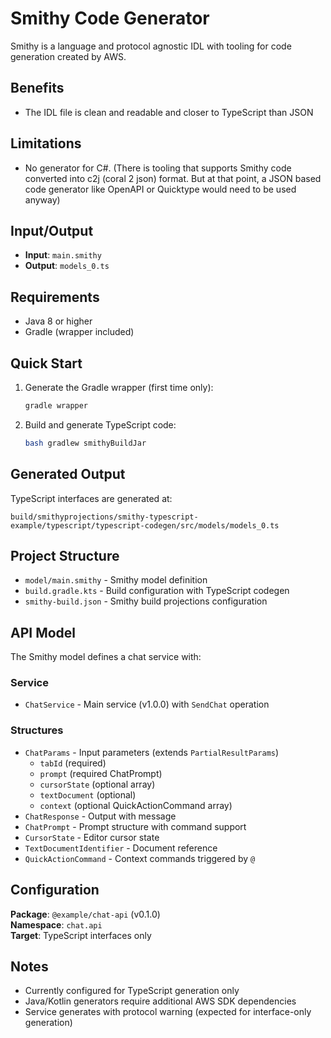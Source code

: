 # Smithy Code Generator

Smithy is a language and protocol agnostic IDL with tooling for code generation created by AWS.

## Benefits
- The IDL file is clean and readable and closer to TypeScript than JSON

## Limitations
- No generator for C#. (There is tooling that supports Smithy code converted into c2j (coral 2 json) format. But at that point, a JSON based code generator like OpenAPI or Quicktype would need to be used anyway)

## Input/Output
- **Input**: `main.smithy`
- **Output**: `models_0.ts`

## Requirements

- Java 8 or higher
- Gradle (wrapper included)

## Quick Start

1. Generate the Gradle wrapper (first time only):
   ```bash
   gradle wrapper
   ```

2. Build and generate TypeScript code:
   ```bash
   bash gradlew smithyBuildJar
   ```

## Generated Output

TypeScript interfaces are generated at:
```
build/smithyprojections/smithy-typescript-example/typescript/typescript-codegen/src/models/models_0.ts
```

## Project Structure

- `model/main.smithy` - Smithy model definition
- `build.gradle.kts` - Build configuration with TypeScript codegen
- `smithy-build.json` - Smithy build projections configuration

## API Model

The Smithy model defines a chat service with:

### Service
- `ChatService` - Main service (v1.0.0) with `SendChat` operation

### Structures
- `ChatParams` - Input parameters (extends `PartialResultParams`)
  - `tabId` (required)
  - `prompt` (required ChatPrompt)
  - `cursorState` (optional array)
  - `textDocument` (optional)
  - `context` (optional QuickActionCommand array)
- `ChatResponse` - Output with message
- `ChatPrompt` - Prompt structure with command support
- `CursorState` - Editor cursor state
- `TextDocumentIdentifier` - Document reference
- `QuickActionCommand` - Context commands triggered by `@`

## Configuration

**Package**: `@example/chat-api` (v0.1.0)  
**Namespace**: `chat.api`  
**Target**: TypeScript interfaces only

## Notes

- Currently configured for TypeScript generation only
- Java/Kotlin generators require additional AWS SDK dependencies
- Service generates with protocol warning (expected for interface-only generation)
